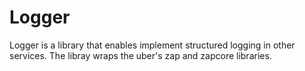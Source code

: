 # Logger

Logger is a library that enables implement structured logging in other services. The libray wraps the uber's zap and zapcore libraries.
